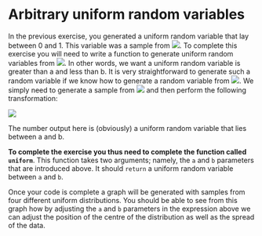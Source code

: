 # Arbitrary uniform random variables

In the previous exercise, you generated a uniform random variable that lay between 0 and 1.  This variable was a sample from ![](https://render.githubusercontent.com/render/math?math=U(0,1)).  To complete this exercise you will need to write a function to generate uniform random variables from ![](https://render.githubusercontent.com/render/math?math=U(a,b)).  In other words, we want a uniform random variable is greater than a and less than b.  It is very straightforward to generate such a random variable if we know how to generate a random variable from ![](https://render.githubusercontent.com/render/math?math=U(0,1)).  We simply need to generate a sample from ![](https://render.githubusercontent.com/render/math?math=U(0,1)) and then perform the following transformation:

![](https://render.githubusercontent.com/render/math?math=U(a,b)=a%2B(b-a)U(0,1))

 The number output here is (obviously) a uniform random variable that lies between a and b.

__To complete the exercise you thus need to complete the function called `uniform`__.  This function takes two arguments; namely, the `a` and `b` parameters that are introduced above.  It should `return` a uniform random variable between `a` and `b`.  

Once your code is complete a graph will be generated with samples from four different uniform distributions.  You should be able to see from this graph how by adjusting the `a` and `b` parameters in the expression above we can adjust the position of the centre of the distribution as well as the spread of the data. 
